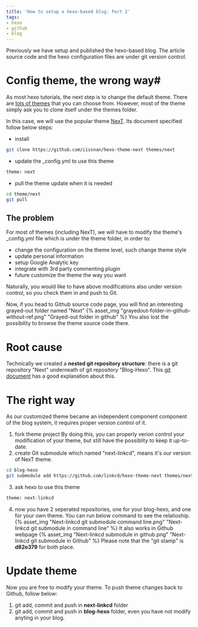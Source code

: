 ```yaml
---
title: 'How to setup a hexo-based blog: Part 2'
tags:
- hexo
- github
- blog
---
```


Previously we have setup and published the hexo-based blog. The article source code and the hexo configuration files are under git version control.  

# Config theme, the wrong way#
As most hexo tutorials, the next step is to change the default theme. There are [lots of themes](https://hexo.io/themes/) that you can choose from. However, most of the theme simply ask you to clone itself under the themes folder. 

In this case, we will use the popular theme [NexT](https://github.com/iissnan/hexo-theme-next). Its document specified follow below steps:
- install
```bash
git clone https://github.com/iissnan/hexo-theme-next themes/next
```
- update the _config.yml to use this theme
```bash
theme: next
```
- pull the theme update when it is needed 
```bash
cd theme/next
git pull
```
## The problem ##
For most of themes (including NexT), we will have to modify the theme's _config.yml file which is under the theme folder, in order to:
- change the configuration on the theme level, such change theme style
- update personal information
- setup Google Analytic key
- integrate with 3rd party commenting plugin
- future customize the theme the way you want

Naturally, you would like to have above modifications also under version control, so you check them in and push to Git.  

Now, if you head to Github source code page, you will find an interesting grayed-out folder named "Next"
{% asset_img "grayedout-folder-in-github-without-ref.png" "Grayed-out folder in github" %}
You also lost the possibility to browse the theme source code there.

<!-- more -->

# Root cause #
Technically we created a **nested git repository structure**: there is a git repository "Next" underneath of git repository "Blog-Hexo". This [git document](https://git-scm.com/book/en/v2/Git-Tools-Submodules) has a good explanation about this. 

# The right way #
As our customized theme became an independent component component of the blog system, it requires proper version control of it. 

1. fork theme project
By doing this, you can properly verion control your modification of your theme, but still have the possiblity to keep it up-to-date.
2. create Git submodule which named "next-linkcd", means it's our version of NexT theme.
```bash
cd blog-hexo
git submodule add https://github.com/linkcd/hexo-theme-next themes/next-linkcd
```
3. ask hexo to use this theme
```bash
theme: next-linkcd
```
4. now you have 2 seperated repositories, one for your blog-hexo, and one for your own theme. You can run below command to see the relatioship.
{% asset_img "Next-linkcd git submodule command line.png" "Next-linkcd git submodule in command line" %}
It also works in Github webpage
{% asset_img "Next-linkcd submodule in github.png" "Next-linkcd git submodule in Github" %}
Please note that the "git stamp" is **d82e379** for both place.

# Update theme #
Now you are free to modify your theme. To push theme changes back to Github, follow below:
1. git add, commit and push in **next-linkcd** folder
2. git add, commit and push in **blog-hexo** folder, even you have not modify anyting in your blog. 


 
